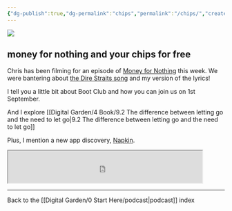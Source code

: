 ```yaml
---
{"dg-publish":true,"dg-permalink":"chips","permalink":"/chips/","created":"","updated":""}
---
```



![](https://source.unsplash.com/lv7H9OKj_f4/1900x1200)

## money for nothing and your chips for free

Chris has been filming for an episode of [Money for Nothing](https://www.bbc.co.uk/programmes/b077nzdc) this week. We were bantering about [the Dire Straits song](https://en.wikipedia.org/wiki/Money_for_Nothing_%28song%29#Lyrics) and my version of the lyrics!

I tell you a little bit about Boot Club and how you can join us on 1st September.

And I explore [[Digital Garden/4 Book/9.2 The difference between letting go and the need to let go\|9.2 The difference between letting go and the need to let go]]

Plus, I mention a new app discovery, [Napkin](https://www.napkin.one/).

<iframe src="https://drive.google.com/file/d/1Y3MTw8-axJJpDfdUaOrxfeTrXINKNSiY/preview" width="450" height="75" allow="autoplay"></iframe>

---

Back to the [[Digital Garden/0 Start Here/podcast\|podcast]] index


